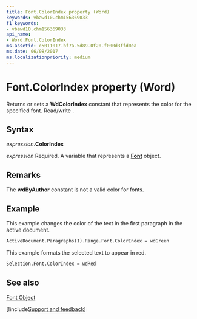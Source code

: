 ```yaml
---
title: Font.ColorIndex property (Word)
keywords: vbawd10.chm156369033
f1_keywords:
- vbawd10.chm156369033
api_name:
- Word.Font.ColorIndex
ms.assetid: c5011017-bf7a-5d89-0f20-f000d3ffd0ea
ms.date: 06/08/2017
ms.localizationpriority: medium
---
```



# Font.ColorIndex property (Word)

Returns or sets a **WdColorIndex** constant that represents the color for the specified font. Read/write .


## Syntax

_expression_.**ColorIndex**

_expression_ Required. A variable that represents a **[Font](Word.Font.md)** object.


## Remarks

The **wdByAuthor** constant is not a valid color for fonts.


## Example

This example changes the color of the text in the first paragraph in the active document.


```vb
ActiveDocument.Paragraphs(1).Range.Font.ColorIndex = wdGreen
```

This example formats the selected text to appear in red.




```vb
Selection.Font.ColorIndex = wdRed
```


## See also


[Font Object](Word.Font.md)

[!include[Support and feedback](~/includes/feedback-boilerplate.md)]
